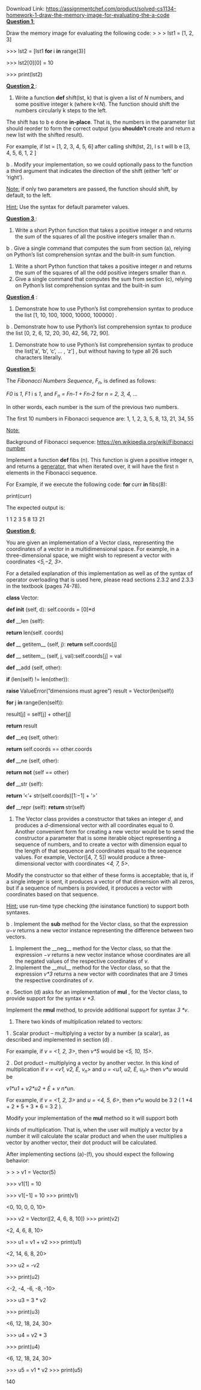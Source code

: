 Download Link: https://assignmentchef.com/product/solved-cs1134-homework-1-draw-the-memory-image-for-evaluating-the-a-code
<br>
<strong><u>Question 1</u></strong><u>:</u>

Draw the memory image for evaluating the following code: &gt; &gt; &gt; lst1 = [1, 2, 3]

&gt;&gt;&gt; lst2 = [lst1 <strong>for </strong>i <strong>in </strong>range(3)]

&gt;&gt;&gt; lst2[0][0] = 10

&gt;&gt;&gt; print(lst2)

<strong><u>Question 2 </u></strong> :

<ol>

 <li>Write a function <strong>def </strong>shift(lst, k) that is given a list of <em>N </em>numbers, and some positive integer k (where k<em>&lt;N</em>). The function should shift the numbers circularly k steps to the left.</li>

</ol>

The shift has to b e done <strong>in-place</strong>. That is, the numbers in the parameter list should reorder to form the correct output (you <strong>shouldn’t </strong>create and return a new list with the shifted result).

For example, if lst = [1, 2, 3, 4, 5, 6] after calling shift(lst, 2), l s t will b e [3, 4, 5, 6, 1, 2 ]

b . Modify your implementation, so we could optionally pass to the function a third argument that indicates the direction of the shift (either ‘left’ or ‘right’).

<u>Note:</u> if only two parameters are passed, the function should shift, by default, to the left.

<u>Hint:</u> Use the syntax for default parameter values.

<strong><u>Question 3 </u></strong> :

<ol>

 <li>Write a short Python function that takes a positive integer <em>n </em>and returns the sum of the squares of all the positive integers smaller than <em>n</em>.</li>

</ol>

b . Give a single command that computes the sum from section (a), relying on Python’s list comprehension syntax and the built-in sum function.

<ol>

 <li>Write a short Python function that takes a positive integer <em>n </em>and returns the sum of the squares of all the odd positive integers smaller than <em>n</em>.</li>

 <li>Give a single command that computes the sum from section (c), relying on Python’s list comprehension syntax and the built-in sum</li>

</ol>




<strong><u>Question 4</u></strong> :

<ol>

 <li>Demonstrate how to use Python’s list comprehension syntax to produce the list [1, 10, 100, 1000, 10000, 100000] .</li>

</ol>

b . Demonstrate how to use Python’s list comprehension syntax to produce the list [0, 2, 6, 12, 20, 30, 42, 56, 72, 90].

<ol>

 <li>Demonstrate how to use Python’s list comprehension syntax to produce the list[‘a’, ‘b’, ‘c’, … , ‘z’] , but without having to type all 26 such characters literally.</li>

</ol>

<strong><u>Question 5: </u></strong>

The <em>Fibonacci Numbers Sequence</em>, <em>F<sub>n</sub></em>, is defined as follows:

<em>F</em><em>0 </em>is <em>1</em>, <em>F</em><em>1 </em>i s <em>1</em>, and <em>F<sub>n</sub> = F</em><em>n-1 </em><em>+ F</em><em>n-2 </em>for <em>n = 2, 3, 4, …</em>

In other words, each number is the sum of the previous two numbers.

The first 10 numbers in Fibonacci sequence are: 1, 1, 2, 3, 5, 8, 13, 21, 34, 55

<u>Note:</u>

Background of Fibonacci sequence: <u><a href="https://en.wikipedia.org/wiki/Fibonacci">https://en.wikipedia.org/wiki/Fibonacci</a></u><u> number</u>

Implement a function <strong>def </strong>fibs (n). This function is given a positive integer n, and returns a <u>generator,</u> that when iterated over, it will have the first n elements in the Fibonacci sequence.

For Example, if we execute the following code: <strong>for </strong>curr <strong>in </strong>fibs(8):

print(curr)

The expected output is:

1 1 2 3 5 8 13 21




<strong><u>Question 6</u></strong><u>:</u>

You are given an implementation of a Vector class, representing the coordinates of a vector in a multidimensional space. For example, in a three-dimensional space, we might wish to represent a vector with coordinates <em>&lt;5,</em><em>−</em><em>2, 3&gt;</em>.

For a detailed explanation of this implementation as well as of the syntax of operator overloading that is used here, please read sections 2.3.2 and 2.3.3 in the textbook (pages 74-78).

<strong>class </strong>Vector:

<strong>def </strong>__init__ (self, d): self.coords = [0]*d

<strong>def </strong>__len (self):

<strong>return </strong>len(self. coords)

<strong>def </strong>__ getitem__ (self, j): <strong>return </strong>self.coords[j]

<strong>def </strong>__ setitem__ (self, j, val):self.coords[j] = val

<strong>def </strong>__add (self, other):

<strong>if </strong>(len(self) != len(other)):

<strong>raise </strong>ValueError(”dimensions must agree”) result = Vector(len(self))

<strong>for </strong>j <strong>in </strong>range(len(self)):

result[j] = self[j] + other[j]

<strong>return </strong>result

<strong>def </strong>__eq (self, other):

<strong>return </strong>self.coords == other.coords

<strong>def </strong>__ne (self, other):

<strong>return not </strong>(self == other)

<strong>def </strong>__str (self):

<strong>return </strong>’&lt;’+ str(self.coords)[1:−1] + ’&gt;’

<strong>def </strong>__repr (self): <strong>return </strong>str(self)




<ol>

 <li>The Vector class provides a constructor that takes an integer <em>d</em>, and produces a <em>d</em>-dimensional vector with all coordinates equal to 0. Another convenient form for creating a new vector would be to send the constructor a parameter that is some iterable object representing a sequence of numbers, and to create a vector with dimension equal to the length of that sequence and coordinates equal to the sequence values. For example, Vector([4, 7, 5]) would produce a three-dimensional vector with coordinates <em>&lt;4, 7, 5&gt;</em>.</li>

</ol>

Modify the constructor so that either of these forms is acceptable; that is, if a single integer is sent, it produces a vector of that dimension with all zeros, but if a sequence of numbers is provided, it produces a vector with coordinates based on that sequence.

<u>Hint:</u> use run-time type checking (the isinstance function) to support both syntaxes.

b . Implement the __sub__ method for the Vector class, so that the expression <em>u</em><em>−</em><em>v </em>returns a new vector instance representing the difference between two vectors.

<ol>

 <li>Implement the __neg__ method for the Vector class, so that the expression <em>−</em><em>v </em>returns a new vector instance whose coordinates are all the negated values of the respective coordinates of <em>v</em>.</li>

 <li>Implement the __mul__ method for the Vector class, so that the expression <em>v*3 </em>returns a new vector with coordinates that are <em>3 </em>times the respective coordinates of <em>v</em>.</li>

</ol>

e . Section (d) asks for an implementation of __mul__ , for the Vector class, to provide support for the syntax <em>v *3</em>.

Implement the __rmul__ method, to provide additional support for syntax <em>3 *v</em>.

<ol>

 <li>There two kinds of multiplication related to vectors:</li>

</ol>

1 . Scalar product – multiplying a vector by a number (a scalar), as described and implemented in section (d) .

For example, if <em>v = &lt;1, 2, 3&gt;</em>, then <em>v*5 </em>would be <em>&lt;5, 10, 15&gt;</em>.

2 . Dot product – multiplying a vector by another vector. In this kind of multiplication if <em>v = &lt;v</em><em>1</em><em>, v</em><em>2</em><em>, É, v<sub>n</sub>&gt; </em>and <em>u = &lt;u</em><em>1</em><em>, u</em><em>2</em><em>, É, u<sub>n</sub>&gt; </em>then <em>v*u </em>would be

<em>v</em><em>1</em><em>*u</em><em>1 </em><em>+ v</em><em>2</em><em>*u</em><em>2 </em><em>+ É + v </em><em>n</em><em>*u</em><em>n</em>.

For example, if <em>v = &lt;1, 2, 3&gt; </em>and <em>u = &lt;4, 5, 6&gt;</em>, then <em>v*u </em>would be 3 2 ( 1 *4 + 2 * 5 + 3 * 6 = 3 2 ).

Modify your implementation of the __mul__ method so it will support both




kinds of multiplication. That is, when the user will multiply a vector by a number it will calculate the scalar product and when the user multiplies a vector by another vector, their dot product will be calculated.

After implementing sections (a)-(f), you should expect the following behavior:

&gt; &gt; &gt; v1 = Vector(5)

&gt;&gt;&gt; v1[1] = 10

&gt;&gt;&gt; v1[−1] = 10 &gt;&gt;&gt; print(v1)

&lt;0, 10, 0, 0, 10&gt;

&gt;&gt;&gt; v2 = Vector([2, 4, 6, 8, 10]) &gt;&gt;&gt; print(v2)

&lt;2, 4, 6, 8, 10&gt;

&gt;&gt;&gt; u1 = v1 + v2 &gt;&gt;&gt; print(u1)

&lt;2, 14, 6, 8, 20&gt;

&gt;&gt;&gt; u2 = -v2

&gt;&gt;&gt; print(u2)

&lt;-2, -4, -6, -8, -10&gt;

&gt;&gt;&gt; u3 = 3 * v2

&gt;&gt;&gt; print(u3)

&lt;6, 12, 18, 24, 30&gt;

&gt;&gt;&gt; u4 = v2 * 3

&gt;&gt;&gt; print(u4)

&lt;6, 12, 18, 24, 30&gt;

&gt;&gt;&gt; u5 = v1 * v2 &gt;&gt;&gt; print(u5)

140
